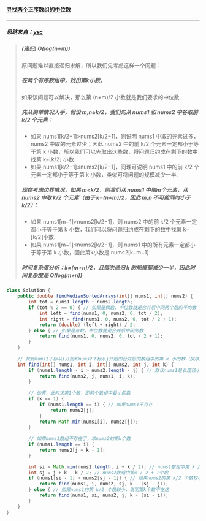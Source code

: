 #### <a href="https://leetcode.cn/problems/median-of-two-sorted-arrays/">寻找两个正序数组的中位数</a>

-----------------

##### 思路来自：[yxc](https://www.acwing.com/solution/content/50/)

> ##### (递归) O(log(n+m))
>
> 原问题难以直接递归求解，所以我们先考虑这样一个问题：
>
> ##### 在两个有序数组中，找出第k小数。
>
> 如果该问题可以解决，那么第 (n+m)/2 小数就是我们要求的中位数.
>
> ##### 先从简单情况入手，假设 m,n≥k/2，我们先从 nums1 和 nums2 中各取前 k/2 个元素：
>
> - 如果 nums1[k/2−1]>nums2[k/2−1]，则说明 nums1 中取的元素过多，nums2 中取的元素过少；因此 nums2 中的前 k/2 个元素一定都小于等于第 k 小数，所以我们可以先取出这些数，将问题归约成在剩下的数中找第 k−⌊k/2⌋ 小数.
> - 如果 nums1[k/2−1]≤nums2[k/2−1]，同理可说明 nums1 中的前 k/2 个元素一定都小于等于第 k 小数，类似可将问题的规模减少一半.
>
> ##### 现在考虑边界情况，如果 m<k/2，则我们从 nums1 中取m个元素，从nums2 中取 k/2 个元素（由于 k=(n+m)/2，因此 m,n 不可能同时小于 k/2）：
>
> - 如果 nums1[m−1]>nums2[k/2−1]，则 nums2 中的前 k/2 个元素一定都小于等于第 k 小数，我们可以将问题归约成在剩下的数中找第 k−⌊k/2⌋小数.
> - 如果 nums1[m−1]≤nums2[k/2−1]，则 nums1 中的所有元素一定都小于等于第 k 小数，因此第k小数是 nums2[k−m−1]
>
> ##### 时间复杂度分析：k=(m+n)/2，且每次递归 k 的规模都减少一半，因此时间复杂度是 **O(log(m+n))**

```java
class Solution {
    public double findMedianSortedArrays(int[] nums1, int[] nums2) {
        int tot = nums1.length + nums2.length;
        if (tot % 2 == 0) { // 如果是偶数，中位数就是合并后中间两个数的平均数
            int left = find(nums1, 0, nums2, 0, tot / 2);
            int right = find(nums1, 0, nums2, 0, tot / 2 + 1);
            return (double) (left + right) / 2;
        } else { // 如果是奇数，中位数就是合并后中间的数
            return find(nums1, 0, nums2, 0, tot / 2 + 1);
        }
    }
    
	// 找到nums1下标从i开始和nums2下标从j开始的合并后的数组中的第 k 小的数（排序后第k个数），k从1开始
    int find(int[] nums1, int i, int[] nums2, int j, int k) {
        if (nums1.length - i > nums2.length - j) { // 默认nums1是长度较小的数组
            return find(nums2, j, nums1, i, k);
        }
		
        // 边界，此时求第1个数，即两个数组中最小的数
        if (k == 1) { 
            if (nums1.length == i) { // 如果nums1不存在
                return nums2[j];
            }
            return Math.min(nums1[i], nums2[j]);
        }
        
        // 如果nums1数组不存在了，求nums2的第k个数
        if (nums1.length == i) {
            return nums2[j + k - 1];
        }

        int si = Math.min(nums1.length, i + k / 2); // nums1数组中第 k / 2 + 1个数
        int sj = j + k - k / 2; // nums2数组中第k / 2 + 1个数
        if (nums1[si - 1] > nums2[sj - 1]) { // 如果nums2的第 k/2 个数较小，说明第k个数不在这
            return find(nums1, i, nums2, sj, k - (sj - j));
        } else { // 如果nums1的第 k/2 个数较小，说明第k个数不在这
            return find(nums1, si, nums2, j, k - (si - i));
        }
    }
}
```

